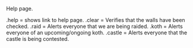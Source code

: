 Help page.

.help = shows link to help page.
.clear = Verifies that the walls have been checked.
.raid <direction> = Alerts everyone that we are being raided.
.koth = Alerts everyone of an upcoming/ongoing koth.
.castle = Alerts everyone that the castle is being contested.
